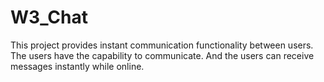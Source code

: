 # W3_Chat
This project provides instant communication functionality between users. The users have the capability to communicate. And the users can receive messages instantly while online.
